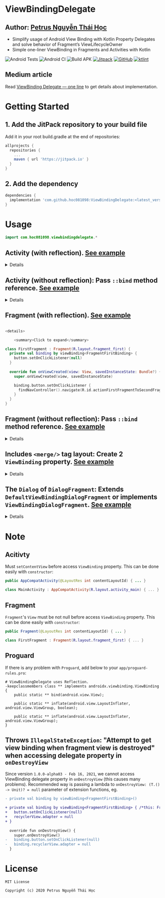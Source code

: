 # ViewBindingDelegate

## Author: [Petrus Nguyễn Thái Học](https://github.com/hoc081098)

- Simplify usage of Android View Binding with Kotlin Property Delegates and solve behavior of Fragment’s ViewLifecycleOwner
- Simple one-liner ViewBinding in Fragments and Activities with Kotlin

![Android Tests](https://github.com/hoc081098/ViewBindingDelegate/workflows/Android%20Tests/badge.svg)
![Android CI](https://github.com/hoc081098/ViewBindingDelegate/workflows/Android%20CI/badge.svg)
![Build APK](https://github.com/hoc081098/ViewBindingDelegate/workflows/Build%20debug%20APK/badge.svg)
[![Jitpack](https://jitpack.io/v/hoc081098/ViewBindingDelegate.svg)](https://jitpack.io/#hoc081098/ViewBindingDelegate)
[![GitHub](https://img.shields.io/github/license/hoc081098/ViewBindingDelegate?color=4EB1BA)](https://opensource.org/licenses/MIT)
[![ktlint](https://img.shields.io/badge/code%20style-%E2%9D%A4-FF4081.svg)](https://ktlint.github.io/)

## Medium article

Read [ViewBinding Delegate — one line](https://hoc081098.medium.com/viewbinding-delegate-one-line-4d0cdcbf53ba) to get details about implementation.

# Getting Started

## 1. Add the JitPack repository to your build file
Add it in your root build.gradle at the end of repositories:
```gradle
allprojects {
  repositories {
    ...
    maven { url 'https://jitpack.io' }
  }
}
```

## 2. Add the dependency

```gradle
dependencies {
  implementation 'com.github.hoc081098:ViewBindingDelegate:<latest_version>'
}
```

# Usage

```kotlin
import com.hoc081098.viewbindingdelegate.*
```

## Activity (with reflection). [See example](https://github.com/hoc081098/ViewBindingDelegate/blob/master/app/src/main/java/com/hoc081098/example/MainActivity.kt)

<details>

    <summary>Click to expand</summary>

```kotlin
class MainActivity : AppCompatActivity(R.layout.activity_main) {
  private val viewBinding by viewBinding<ActivityMainBinding>()
  
  override fun onCreate(savedInstanceState: Bundle?) {
    super.onCreate(savedInstanceState)
    
    viewBinding.button.setOnClickListener {
      startActivity(Intent(this@MainActivity, SecondActivity::class.java))
    }
  }
}
```

</details>

## Activity (without reflection): Pass `::bind` method reference. [See example](https://github.com/hoc081098/ViewBindingDelegate/blob/master/app/src/main/java/com/hoc081098/example/SecondActivity.kt)

<details>

    <summary>Click to expand</summary>

```kotlin
class SecondActivity : AppCompatActivity(R.layout.activity_second) {
  private val binding by viewBinding(ActivitySecondBinding::bind)

  override fun onCreate(savedInstanceState: Bundle?) {
    super.onCreate(savedInstanceState)
    binding.root
  }
}
```

</details>

## Fragment (with reflection). [See example](https://github.com/hoc081098/ViewBindingDelegate/blob/master/app/src/main/java/com/hoc081098/example/ReflectionFragment.kt)
```kotlin

<details>

    <summary>Click to expand</summary>

class FirstFragment : Fragment(R.layout.fragment_first) {
  private val binding by viewBinding<FragmentFirstBinding> {
    button.setOnClickListener(null)
  }
  
  override fun onViewCreated(view: View, savedInstanceState: Bundle?) {
    super.onViewCreated(view, savedInstanceState)

    binding.button.setOnClickListener {
      findNavController().navigate(R.id.actionFirstFragmentToSecondFragment)
    }
  }
}
```

</details>

## Fragment (without reflection): Pass `::bind` method reference. [See example](https://github.com/hoc081098/ViewBindingDelegate/blob/master/app/src/main/java/com/hoc081098/example/NotReflectionFragment.kt)

<details>

    <summary>Click to expand</summary>

```kotlin
class SecondFragment : Fragment(R.layout.fragment_second) {
  private val binding by viewBinding(FragmentSecondBinding::bind)

  override fun onViewCreated(view: View, savedInstanceState: Bundle?) {
    super.onViewCreated(view, savedInstanceState)
    binding.root
  }
}
```

</details>

## Includes `<merge/>` tag layout: Create 2 `ViewBinding` property. [See example](https://github.com/hoc081098/ViewBindingDelegate/blob/master/app/src/main/java/com/hoc081098/example/Reflection2Fragment.kt)

<details>

    <summary>Click to expand</summary>


```kotlin
class ThirdFragment : Fragment(R.layout.fragment_third) {
  private val includeBinding by viewBinding<FragmentThirdIncludeBinding>()
  private val binding by viewBinding<FragmentThirdBinding> { buttonThird.setOnClickListener(null) }

  override fun onViewCreated(view: View, savedInstanceState: Bundle?) {
    super.onViewCreated(view, savedInstanceState)

    includeBinding.textViewThirdInclude.text = "Working..."
    binding.buttonThird.setOnClickListener {
      Toast.makeText(requireContext(), "Clicked", Toast.LENGTH_SHORT).show()
    }
  }
}
```

</details>

## The `Dialog` of `DialogFragment`: Extends `DefaultViewBindingDialogFragment` or implements `ViewBindingDialogFragment`. [See example](https://github.com/hoc081098/ViewBindingDelegate/blob/master/app/src/main/java/com/hoc081098/example/DemoDialogFragment.kt)

<details>

    <summary>Click to expand</summary>

```kotlin
class DemoDialogFragment : DefaultViewBindingDialogFragment() {
  private val viewBinding by dialogFragmentViewBinding(R.id.root, DialogFragmentDemoBinding::bind)
  private val viewBinding2 by dialogFragmentViewBinding<DialogFragmentDemoBinding>(R.id.root)

  override fun onCreateDialog(savedInstanceState: Bundle?): Dialog {
    return AlertDialog.Builder(requireContext())
      .setTitle("Demo dialog")
      .setNegativeButton("Cancel") { _, _ -> }
      .setPositiveButton("OK") { _, _ -> }
      .setView(R.layout.dialog_fragment_demo)
      .create()
  }

  override fun onResume() {
    super.onResume()

    viewBinding.textInputLayout
    viewBinding2.textInputLayout
  }
}

```

</details>

# Note

## Acitivty
  Must `setContentView` before access `ViewBinding` property. This can be done easily with `constructor`:
  ```java
  public AppCompatActivity(@LayoutRes int contentLayoutId) { ... }
  ```
  ```kotlin
  class MainActivity : AppCompatActivity(R.layout.activity_main) { ... }
  ```

## Fragment
  `Fragment`'s `View` must be not null before access `ViewBinding` property. This can be done easily with `constructor`:
  ```java
  public Fragment(@LayoutRes int contentLayoutId) { ... }
  ```
  ```kotlin
  class FirstFragment : Fragment(R.layout.fragment_first) { ... }
  ```
  
## Proguard
If there is any problem with `Proguard`, add below to your `app/proguard-rules.pro`:
```
# ViewBindingDelegate uses Reflection.
-keepclassmembers class ** implements androidx.viewbinding.ViewBinding {
    public static ** bind(android.view.View);

    public static ** inflate(android.view.LayoutInflater, android.view.ViewGroup, boolean);

    public static ** inflate(android.view.LayoutInflater, android.view.ViewGroup);
}
```

## Throws `IllegalStateException`: "Attempt to get view binding when fragment view is destroyed" when accessing delegate property in `onDestroyView`

Since version `1.0.0-alpha03 - Feb 16, 2021`, we cannot access ViewBinding delegate property in `onDestroyView` (this causes many problems). Recommended way is passing a lambda to `onDestroyView: (T.() -> Unit)? = null` parameter of extension functions, eg.

```diff
- private val binding by viewBinding<FragmentFirstBinding>()

+ private val binding by viewBinding<FragmentFirstBinding> { /*this: FragmentFirstBinding*/
+   button.setOnClickListener(null)
+   recyclerView.adapter = null
+ }
 
  override fun onDestroyView() {
    super.onDestroyView()
-   binding.button.setOnClickListener(null)
-   binding.recyclerView.adapter = null
  }
```

# License

    MIT License

    Copyright (c) 2020 Petrus Nguyễn Thái Học
